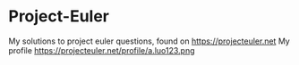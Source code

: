 # Project-Euler
My solutions to project euler questions, found on https://projecteuler.net
My profile https://projecteuler.net/profile/a.luo123.png
